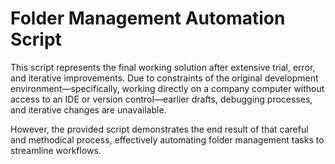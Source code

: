 # Folder Management Automation Script

This script represents the final working solution after extensive trial, error, and iterative improvements. Due to constraints of the original development environment—specifically, working directly on a company computer without access to an IDE or version control—earlier drafts, debugging processes, and iterative changes are unavailable.

However, the provided script demonstrates the end result of that careful and methodical process, effectively automating folder management tasks to streamline workflows.
